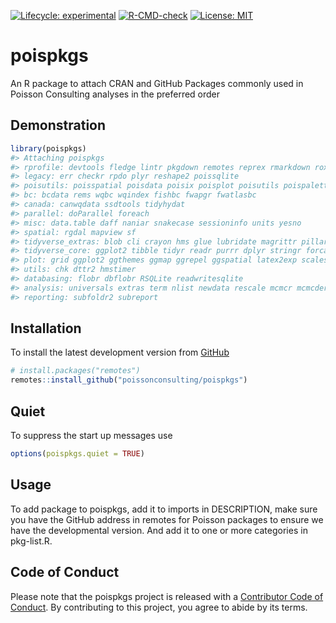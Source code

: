 
<!-- README.md is generated from README.Rmd. Please edit that file -->
<!-- badges: start -->

[![Lifecycle:
experimental](https://img.shields.io/badge/lifecycle-experimental-orange.svg)](https://lifecycle.r-lib.org/articles/stages.html#experimental)
[![R-CMD-check](https://github.com/poissonconsulting/poispkgs/workflows/R-CMD-check/badge.svg)](https://github.com/poissonconsulting/poispkgs/actions)
[![License:
MIT](https://img.shields.io/badge/License-MIT-green.svg)](https://opensource.org/licenses/MIT)
<!-- badges: end -->

# poispkgs

An R package to attach CRAN and GitHub Packages commonly used in Poisson
Consulting analyses in the preferred order

## Demonstration

``` r
library(poispkgs)
#> Attaching poispkgs
#> rprofile: devtools fledge lintr pkgdown remotes reprex rmarkdown roxygen2md styler testthat usethis
#> legacy: err checkr rpdo plyr reshape2 poissqlite
#> poisutils: poisspatial poisdata poisix poisplot poisutils poispalette
#> bc: bcdata rems wqbc wqindex fishbc fwapgr fwatlasbc
#> canada: canwqdata ssdtools tidyhydat
#> parallel: doParallel foreach
#> misc: data.table daff naniar snakecase sessioninfo units yesno
#> spatial: rgdal mapview sf
#> tidyverse_extras: blob cli crayon hms glue lubridate magrittr pillar readxl rlang dm
#> tidyverse_core: ggplot2 tibble tidyr readr purrr dplyr stringr forcats
#> plot: grid ggplot2 ggthemes ggmap ggrepel ggspatial latex2exp scales viridis tinter
#> utils: chk dttr2 hmstimer
#> databasing: flobr dbflobr RSQLite readwritesqlite
#> analysis: universals extras term nlist newdata rescale mcmcr mcmcderive mcmcdata mbr tmbr smbr jmbr
#> reporting: subfoldr2 subreport
```

## Installation

To install the latest development version from
[GitHub](https://github.com/poissonconsulting/poispkgs)

``` r
# install.packages("remotes")
remotes::install_github("poissonconsulting/poispkgs")
```

## Quiet

To suppress the start up messages use

``` r
options(poispkgs.quiet = TRUE)
```

## Usage

To add package to poispkgs, add it to imports in DESCRIPTION, make sure
you have the GitHub address in remotes for Poisson packages to ensure we
have the developmental version. And add it to one or more categories in
pkg-list.R.

## Code of Conduct

Please note that the poispkgs project is released with a [Contributor
Code of
Conduct](https://contributor-covenant.org/version/2/0/CODE_OF_CONDUCT.html).
By contributing to this project, you agree to abide by its terms.
